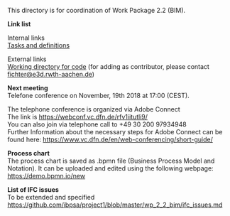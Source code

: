 This directory is for coordination of Work Package 2.2 (BIM).

**Link list**
  
Internal links  
[Tasks and definitions](https://github.com/ibpsa/project1/blob/master/wp_2_2_bim/Tasks%20and%20definitions.md)  
  
External links     
[Working directory for code](https://github.com/ibpsa/project1-wp-2-2-bim) (for adding as contributor, please contact fichter@e3d.rwth-aachen.de)   

**Next meeting**  
Telefone conference on November, 19th 2018 at 17:00 (CEST).  

The telephone conference is organized via Adobe Connect   
The link is  https://webconf.vc.dfn.de/rfv1iitutli9/   
You can also join via telephone call to +49 30 200 97934948   
Further Information about the necessary steps for Adobe Connect  can be found here: https://www.vc.dfn.de/en/web-conferencing/short-guide/

**Process chart**   
The process chart is saved as .bpmn file (Business Process Model and Notation). It can be uploaded and edited using the following webpage: https://demo.bpmn.io/new

**List of IFC issues**   
To be extended and specified  
https://github.com/ibpsa/project1/blob/master/wp_2_2_bim/ifc_issues.md
